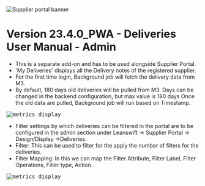 ![Supplier portal banner](../../../../images/banner-supplier-portal.jpg)

# Version 23.4.0_PWA - Deliveries User Manual - Admin

- This is a separate add-on and has to be used alongside Supplier Portal. 
- 'My Deliveries' displays all the Delivery notes of the registered supplier. 
- For the first time login, Background job will fetch the delivery data from M3.  
- By default, 180 days old deliveries will be pulled from M3. Days can be changed in the backend configuration, but max value is 180 days Once the old data are pulled, Background job will run based on Timestamp. 

<kbd>
<img alt="metrics display" src="../../images/usermanual/delivery-setting.png"> 
</kbd>

- Filter settings by which deliveries can be filtered in the portal are to be configured in the admin section under Leanswift -> Supplier Portal -> Design/Display ->Deliveries.
- Filter: This can be used to filter for the apply the number of filters for the deliveries. 
- Filter Mapping: In this we can map the Filter Attribute, Filter Label, Filter Operations, Filter type, Action.  

<kbd>
<img alt="metrics display" src="../../images/usermanual/deliveries-filter-setting.png"> 
</kbd>


